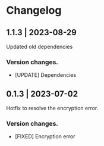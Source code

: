 # Changelog

## 1.1.3 | 2023-08-29
Updated old dependencies

### Version changes.
- [UPDATE] Dependencies

## 0.1.3 | 2023-07-02
Hotfix to resolve the encryption error.

### Version changes.
- [FIXED] Encryption error
